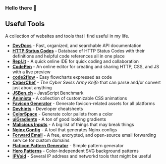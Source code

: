 ### Hello there 👋

## Useful Tools
A collection of websites and tools that I find useful in my life.

* [**DevDocs**](https://devdocs.io/) - Fast, organized, and searchable API documentation
* [**HTTP Status Codes**](https://httpstatuses.com/) - Database of HTTP Status Codes with their definitions and helpful code references all in one place
* [**Repl.it**](https://repl.it/languages) - A quick online IDE for quick coding and collaboration
* [**CodePen**](https://codepen.io/) - An online editor for creating and sharing HTTP, CSS, and JS with a live preview
* [**code2flow**](https://code2flow.com/app) - Easy flowcharts expressed as code
* [**CyberChef**](https://gchq.github.io/CyberChef/) - *The Cyber Swiss Army Knife* that can parse and/or convert just about anything
* [**JSBen.ch**](http://jsben.ch/) - JavaScript Benchmark
* [**Animista**](https://animista.net/) - A collection of customizable CSS animations
* [**Favicon Generator**](https://realfavicongenerator.net/) - Generate favicon-related assets for all platforms
* [**Devhints**](https://devhints.io/) - Developer cheatsheets
* [**ColorSpace**](https://mycolor.space/) - Generate color pallets from a color
* [**uiGradients**](https://uigradients.com/) - A ton of good looking gradients
* [**Malicious Inputs**](https://github.com/minimaxir/big-list-of-naughty-strings/blob/master/blns.txt) - A big list of things that may break things
* [**Nginx Config**](https://nginxconfig.io/) - A tool that generates Nginx configs
* [**Forward Email**](https://forwardemail.net/) - A free, encrypted, and open-source email forwarding service for custom domains
* [**Flaticon Pattern Generator**](https://www.flaticon.com/pattern/) - Simple pattern generator
* [**Hero Patterns**](https://www.heropatterns.com/) - Color-independent SVG background patterns
* [**IPVoid**](https://www.ipvoid.com/) - Several IP address and networkd tools that might be useful


<!--
**jaw3l/jaw3l** is a ✨ _special_ ✨ repository because its `README.md` (this file) appears on your GitHub profile.

Here are some ideas to get you started:

- 🔭 I’m currently working on ...
- 🌱 I’m currently learning ...
- 👯 I’m looking to collaborate on ...
- 🤔 I’m looking for help with ...
- 💬 Ask me about ...
- 📫 How to reach me: ...
- 😄 Pronouns: ...
- ⚡ Fun fact: ...
-->
